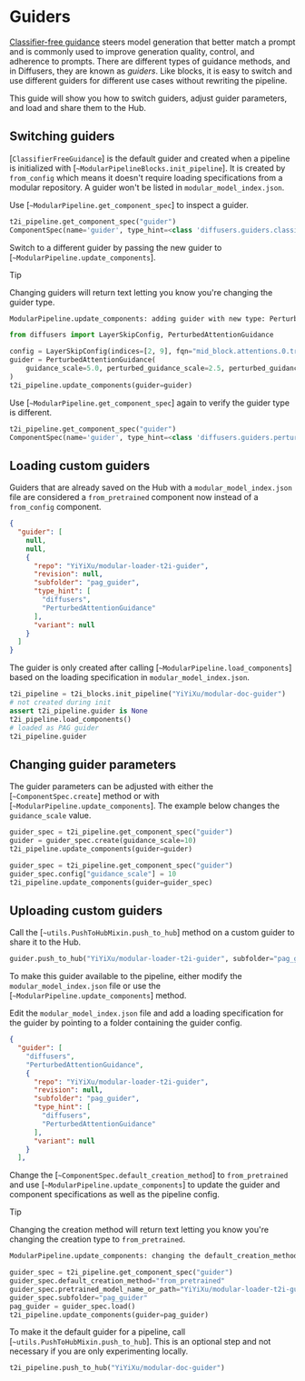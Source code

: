 <!--Copyright 2025 The HuggingFace Team. All rights reserved.

Licensed under the Apache License, Version 2.0 (the "License"); you may not use this file except in compliance with
the License. You may obtain a copy of the License at

http://www.apache.org/licenses/LICENSE-2.0

Unless required by applicable law or agreed to in writing, software distributed under the License is distributed on
an "AS IS" BASIS, WITHOUT WARRANTIES OR CONDITIONS OF ANY KIND, either express or implied. See the License for the
specific language governing permissions and limitations under the License.
-->

# Guiders

[Classifier-free guidance](https://huggingface.co/papers/2207.12598) steers model generation that better match a prompt and is commonly used to improve generation quality, control, and adherence to prompts. There are different types of guidance methods, and in Diffusers, they are known as *guiders*. Like blocks, it is easy to switch and use different guiders for different use cases without rewriting the pipeline.

This guide will show you how to switch guiders, adjust guider parameters, and load and share them to the Hub.

## Switching guiders

[`ClassifierFreeGuidance`] is the default guider and created when a pipeline is initialized with [`~ModularPipelineBlocks.init_pipeline`]. It is created by `from_config` which means it doesn't require loading specifications from a modular repository. A guider won't be listed in `modular_model_index.json`.

Use [`~ModularPipeline.get_component_spec`] to inspect a guider.

```py
t2i_pipeline.get_component_spec("guider")
ComponentSpec(name='guider', type_hint=<class 'diffusers.guiders.classifier_free_guidance.ClassifierFreeGuidance'>, description=None, config=FrozenDict([('guidance_scale', 7.5), ('guidance_rescale', 0.0), ('use_original_formulation', False), ('start', 0.0), ('stop', 1.0), ('_use_default_values', ['start', 'guidance_rescale', 'stop', 'use_original_formulation'])]), repo=None, subfolder=None, variant=None, revision=None, default_creation_method='from_config')
```

Switch to a different guider by passing the new guider to [`~ModularPipeline.update_components`].

> [!TIP]
> Changing guiders will return text letting you know you're changing the guider type.
> ```bash
> ModularPipeline.update_components: adding guider with new type: PerturbedAttentionGuidance, previous type: ClassifierFreeGuidance
> ```

```py
from diffusers import LayerSkipConfig, PerturbedAttentionGuidance

config = LayerSkipConfig(indices=[2, 9], fqn="mid_block.attentions.0.transformer_blocks", skip_attention=False, skip_attention_scores=True, skip_ff=False)
guider = PerturbedAttentionGuidance(
    guidance_scale=5.0, perturbed_guidance_scale=2.5, perturbed_guidance_config=config
)
t2i_pipeline.update_components(guider=guider)
```

Use [`~ModularPipeline.get_component_spec`] again to verify the guider type is different.

```py
t2i_pipeline.get_component_spec("guider")
ComponentSpec(name='guider', type_hint=<class 'diffusers.guiders.perturbed_attention_guidance.PerturbedAttentionGuidance'>, description=None, config=FrozenDict([('guidance_scale', 5.0), ('perturbed_guidance_scale', 2.5), ('perturbed_guidance_start', 0.01), ('perturbed_guidance_stop', 0.2), ('perturbed_guidance_layers', None), ('perturbed_guidance_config', LayerSkipConfig(indices=[2, 9], fqn='mid_block.attentions.0.transformer_blocks', skip_attention=False, skip_attention_scores=True, skip_ff=False, dropout=1.0)), ('guidance_rescale', 0.0), ('use_original_formulation', False), ('start', 0.0), ('stop', 1.0), ('_use_default_values', ['perturbed_guidance_start', 'use_original_formulation', 'perturbed_guidance_layers', 'stop', 'start', 'guidance_rescale', 'perturbed_guidance_stop']), ('_class_name', 'PerturbedAttentionGuidance'), ('_diffusers_version', '0.35.0.dev0')]), repo=None, subfolder=None, variant=None, revision=None, default_creation_method='from_config')
```

## Loading custom guiders

Guiders that are already saved on the Hub with a `modular_model_index.json` file are considered a `from_pretrained` component now instead of a `from_config` component.

```json
{
  "guider": [
    null,
    null,
    {
      "repo": "YiYiXu/modular-loader-t2i-guider",
      "revision": null,
      "subfolder": "pag_guider",
      "type_hint": [
        "diffusers",
        "PerturbedAttentionGuidance"
      ],
      "variant": null
    }
  ]
}
```

The guider is only created after calling [`~ModularPipeline.load_components`] based on the loading specification in `modular_model_index.json`.

```py
t2i_pipeline = t2i_blocks.init_pipeline("YiYiXu/modular-doc-guider")
# not created during init
assert t2i_pipeline.guider is None
t2i_pipeline.load_components()
# loaded as PAG guider
t2i_pipeline.guider
```


## Changing guider parameters

The guider parameters can be adjusted with either the [`~ComponentSpec.create`] method or with [`~ModularPipeline.update_components`]. The example below changes the `guidance_scale` value.

<hfoptions id="switch">
<hfoption id="create">

```py
guider_spec = t2i_pipeline.get_component_spec("guider")
guider = guider_spec.create(guidance_scale=10)
t2i_pipeline.update_components(guider=guider)
```

</hfoption>
<hfoption id="update_components">

```py
guider_spec = t2i_pipeline.get_component_spec("guider")
guider_spec.config["guidance_scale"] = 10
t2i_pipeline.update_components(guider=guider_spec)
```

</hfoption>
</hfoptions>

## Uploading custom guiders

Call the [`~utils.PushToHubMixin.push_to_hub`] method on a custom guider to share it to the Hub.

```py
guider.push_to_hub("YiYiXu/modular-loader-t2i-guider", subfolder="pag_guider")
```

To make this guider available to the pipeline, either modify the `modular_model_index.json` file or use the [`~ModularPipeline.update_components`] method.

<hfoptions id="upload">
<hfoption id="modular_model_index.json">

Edit the `modular_model_index.json` file and add a loading specification for the guider by pointing to a folder containing the guider config.

```json
{
  "guider": [
    "diffusers",
    "PerturbedAttentionGuidance",
    {
      "repo": "YiYiXu/modular-loader-t2i-guider",
      "revision": null,
      "subfolder": "pag_guider",
      "type_hint": [
        "diffusers",
        "PerturbedAttentionGuidance"
      ],
      "variant": null
    }
  ],
```

</hfoption>
<hfoption id="update_components">

Change the [`~ComponentSpec.default_creation_method`] to `from_pretrained` and use [`~ModularPipeline.update_components`] to update the guider and component specifications as well as the pipeline config.

> [!TIP]
> Changing the creation method will return text letting you know you're changing the creation type to `from_pretrained`.
> ```bash
> ModularPipeline.update_components: changing the default_creation_method of guider from from_config to from_pretrained.
> ```

```py
guider_spec = t2i_pipeline.get_component_spec("guider")
guider_spec.default_creation_method="from_pretrained"
guider_spec.pretrained_model_name_or_path="YiYiXu/modular-loader-t2i-guider"
guider_spec.subfolder="pag_guider"
pag_guider = guider_spec.load()
t2i_pipeline.update_components(guider=pag_guider)
```

To make it the default guider for a pipeline, call [`~utils.PushToHubMixin.push_to_hub`]. This is an optional step and not necessary if you are only experimenting locally.

```py
t2i_pipeline.push_to_hub("YiYiXu/modular-doc-guider")
```

</hfoption>
</hfoptions>
